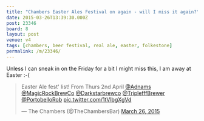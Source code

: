```yaml
---
title: "Chambers Easter Ales Festival on again - will I miss it again?"
date: 2015-03-26T13:39:30.000Z
post: 23346
board: 8
layout: post
venue: v4
tags: [chambers, beer festival, real ale, easter, folkestone]
permalink: /m/23346/
---
```

Unless I can sneak in on the Friday for a bit I might miss this, I am away at Easter :-(

<blockquote class="twitter-tweet" lang="en"><p>Easter Ale fest&#39; list! From Thurs 2nd April <a href="https://twitter.com/Adnams">@Adnams</a> <a href="https://twitter.com/MagicRockBrewCo">@MagicRockBrewCo</a> <a href="https://twitter.com/Darkstarbrewco">@Darkstarbrewco</a> <a href="https://twitter.com/TriplefffBrewer">@TriplefffBrewer</a> <a href="https://twitter.com/PortobelloRob">@PortobelloRob</a> <a href="http://t.co/1tVlbgXgVd">pic.twitter.com/1tVlbgXgVd</a></p>&mdash; The Chambers (@TheChambersBar) <a href="https://twitter.com/TheChambersBar/status/581085877239214081">March 26, 2015</a></blockquote>
<script async src="//platform.twitter.com/widgets.js" charset="utf-8"></script>
